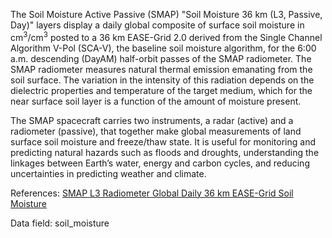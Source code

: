 The Soil Moisture Active Passive (SMAP) "Soil Moisture 36 km (L3, Passive, Day)" layers display a daily global composite of surface soil moisture in cm<sup>3</sup>/cm<sup>3</sup> posted to a 36 km EASE-Grid 2.0 derived from the Single Channel Algorithm V-Pol (SCA-V), the baseline soil moisture algorithm, for the 6:00 a.m. descending (DayAM) half-orbit passes of the SMAP radiometer. The SMAP radiometer measures natural thermal emission emanating from the soil surface. The variation in the intensity of this radiation depends on the dielectric properties and temperature of the target medium, which for the near surface soil layer is a function of the amount of moisture present.

The SMAP spacecraft carries two instruments, a radar (active) and a radiometer (passive), that together make global measurements of land surface soil moisture and freeze/thaw state. It is useful for monitoring and predicting natural hazards such as floods and droughts, understanding the linkages between Earth’s water, energy and carbon cycles, and reducing uncertainties in predicting weather and climate.

References: [SMAP L3 Radiometer Global Daily 36 km EASE-Grid Soil Moisture](http://nsidc.org/data/SPL3SMP)

Data field: soil_moisture

